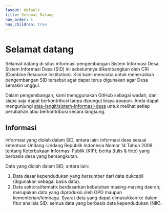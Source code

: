 ```yaml
---
layout: default
title: Selamat Datang
nav_order: 1
has_children: true
---
```


# Selamat datang
Selamat datang di situs informasi pengembangan Sistem Informasi Desa. Sistem Informasi Desa (SID)
ini sebelumnya dikembangkan oleh CRI (Combine Resource Institution).
Kini kami mencoba untuk meneruskan pengembangan SID tersebut agar dapat terus digunakan
agar Desa semakin unggul.

Dalam pengembangan, kami menggunakan GitHub sebagai wadah, dan siapa saja dapat berkontribusi
tanpa dipungut biaya apapun. Anda dapat mengunjungi [atas-langit/sistem-informasi-desa](https://github.com/atas-langit/sistem-informasi-desa)
untuk melihat setiap perubahan atau berkontribusi secara langsung.

## Informasi
Informasi yang diolah dalam SID, antara lain: informasi desa sesuai ketentuan Undang-Undang Republik Indonesia Nomor 14 Tahun 2008 tentang Keterbukaan Informasi Publik (KIP); berita (tulis & foto) yang berbasis desa yang bersangkutan.

Data yang diolah dalam SID, antara lain:
1. Data dasar kependudukan yang bersumber dari data dukcapil (digunakan sebagai basis data).
2. Data sektoral/tematik berdasarkan kebutuhan masing-masing daerah; merupakan data yang diproduksi oleh OPD maupun kementerian/lembaga.
Syarat data yang dapat dimasukkan ke dalam fitur analisis SID: semua data yang berbasis data kependudukan (NIK).
